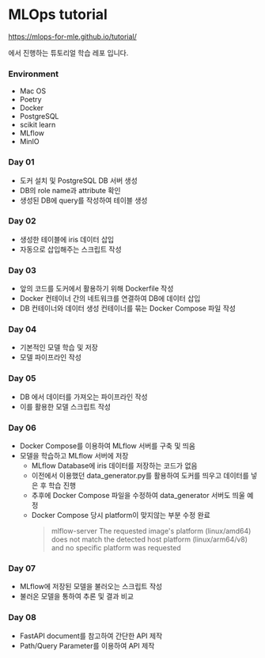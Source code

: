 # MLOps tutorial

https://mlops-for-mle.github.io/tutorial/

에서 진행하는 튜토리얼 학습 레포 입니다.

### Environment

- Mac OS
- Poetry
- Docker
- PostgreSQL
- scikit learn
- MLflow
- MinIO

### Day 01

- 도커 설치 및 PostgreSQL DB 서버 생성
- DB의 role name과 attribute 확인
- 생성된 DB에 query를 작성하여 테이블 생성

### Day 02

- 생성한 테이블에 iris 데이터 삽입
- 자동으로 삽입해주는 스크립트 작성

### Day 03

- 앞의 코드를 도커에서 활용하기 위해 Dockerfile 작성
- Docker 컨테이너 간의 네트워크를 연결하여 DB에 데이터 삽입
- DB 컨테이너와 데이터 생성 컨테이너를 묶는 Docker Compose 파일 작성

### Day 04

- 기본적인 모델 학습 및 저장
- 모델 파이프라인 작성

### Day 05

- DB 에서 데이터를 가져오는 파이프라인 작성
- 이를 활용한 모델 스크립트 작성

### Day 06

- Docker Compose를 이용하여 MLflow 서버를 구축 및 띄움
- 모델을 학습하고 MLflow 서버에 저장
  - MLflow Database에 iris 데이터를 저장하는 코드가 없음
  - 이전에서 이용했던 data_generator.py를 활용하여 도커를 띄우고 데이터를 넣은 후 학습 진행
  - 추후에 Docker Compose 파일을 수정하여 data_generator 서버도 띄울 예정
  - Docker Compose 당시 platform이 맞지않는 부분 수정 완료
    > mlflow-server The requested image's platform (linux/amd64) does not match the detected host platform (linux/arm64/v8) and no specific platform was requested
    >

### Day 07

- MLflow에 저장된 모델을 불러오는 스크립트 작성
- 불러온 모델을 통하여 추론 및 결과 비교

### Day 08

- FastAPI document를 참고하여 간단한 API 제작
- Path/Query Parameter를 이용하여 API 제작
